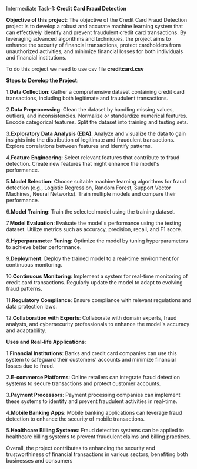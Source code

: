 Intermediate Task-1:  **Credit Card Fraud Detection** 

**Objective of this project**:
The objective of the Credit Card Fraud Detection project is to develop a robust and accurate machine learning system that can effectively identify and prevent fraudulent credit card transactions. By leveraging advanced algorithms and techniques, the project aims to enhance the security of financial transactions, protect cardholders from unauthorized activities, and minimize financial losses for both individuals and financial institutions.

To do this project we need to use csv file **creditcard.csv**

 **Steps to Develop the Project**:

1.**Data Collection**:
Gather a comprehensive dataset containing credit card transactions, including both legitimate and fraudulent transactions.

2.**Data Preprocessing**:
Clean the dataset by handling missing values, outliers, and inconsistencies.
Normalize or standardize numerical features.
Encode categorical features.
Split the dataset into training and testing sets.

3.**Exploratory Data Analysis (EDA)**:
Analyze and visualize the data to gain insights into the distribution of legitimate and fraudulent transactions.
Explore correlations between features and identify patterns.

4.**Feature Engineering**:
Select relevant features that contribute to fraud detection.
Create new features that might enhance the model's performance.

5.**Model Selection**:
Choose suitable machine learning algorithms for fraud detection (e.g., Logistic Regression, Random Forest, Support Vector Machines, Neural Networks).
Train multiple models and compare their performance.

6.**Model Training**:
Train the selected model using the training dataset.

7.**Model Evaluation**:
Evaluate the model's performance using the testing dataset.
Utilize metrics such as accuracy, precision, recall, and F1 score.

8.**Hyperparameter Tuning**:
Optimize the model by tuning hyperparameters to achieve better performance.

9.**Deployment**:
Deploy the trained model to a real-time environment for continuous monitoring.

10.**Continuous Monitoring**:
Implement a system for real-time monitoring of credit card transactions.
Regularly update the model to adapt to evolving fraud patterns.

11.**Regulatory Compliance**:
Ensure compliance with relevant regulations and data protection laws.

12.**Collaboration with Experts**:
Collaborate with domain experts, fraud analysts, and cybersecurity professionals to enhance the model's accuracy and adaptability.

 **Uses and Real-life Applications**:

1.**Financial Institutions**:
Banks and credit card companies can use this system to safeguard their customers' accounts and minimize financial losses due to fraud.

2.**E-commerce Platforms**:
Online retailers can integrate fraud detection systems to secure transactions and protect customer accounts.

3.**Payment Processors**:
Payment processing companies can implement these systems to identify and prevent fraudulent activities in real-time.

4.**Mobile Banking Apps**:
Mobile banking applications can leverage fraud detection to enhance the security of mobile transactions.

5.**Healthcare Billing Systems**:
Fraud detection systems can be applied to healthcare billing systems to prevent fraudulent claims and billing practices.

Overall, the project contributes to enhancing the security and trustworthiness of financial transactions in various sectors, benefiting both businesses and consumers
